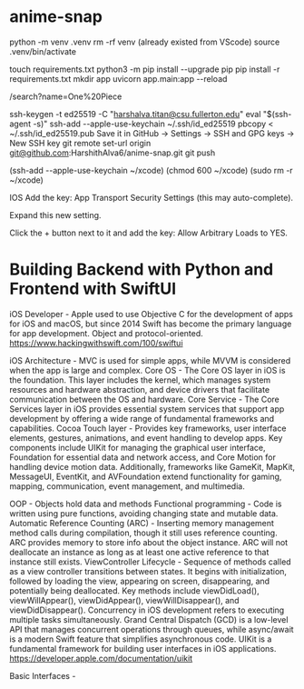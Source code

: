 # anime-snap

python -m venv .venv
rm -rf venv (already existed from VScode)
source .venv/bin/activate

touch requirements.txt
python3 -m pip install --upgrade pip
pip install -r requirements.txt
mkdir app
uvicorn app.main:app --reload

/search?name=One%20Piece

ssh-keygen -t ed25519 -C "harshalva.titan@csu.fullerton.edu"
eval "$(ssh-agent -s)"
ssh-add --apple-use-keychain ~/.ssh/id_ed25519
pbcopy < ~/.ssh/id_ed25519.pub
Save it in GitHub → Settings → SSH and GPG keys → New SSH key
git remote set-url origin git@github.com:HarshithAlva6/anime-snap.git
git push

(ssh-add --apple-use-keychain ~/xcode)
(chmod 600 ~/xcode)
(sudo rm -r ~/xcode)


IOS
Add the key: App Transport Security Settings (this may auto-complete).

Expand this new setting.

Click the + button next to it and add the key: Allow Arbitrary Loads to YES.

# Building Backend with Python and Frontend with SwiftUI
 
iOS Developer -
Apple used to use Objective C for the development of apps for iOS and macOS, but since 2014 Swift has become the primary language for app development. Object and protocol-oriented.
https://www.hackingwithswift.com/100/swiftui

iOS Architecture -
MVC is used for simple apps, while MVVM is considered when the app is large and complex.
Core OS - The Core OS layer in iOS is the foundation. This layer includes the kernel, which manages system resources and hardware abstraction, and device drivers that facilitate communication between the OS and hardware. 
Core Service - The Core Services layer in iOS provides essential system services that support app development by offering a wide range of fundamental frameworks and capabilities. 
Cocoa Touch layer - Provides key frameworks, user interface elements, gestures, animations, and event handling to develop apps. Key components include UIKit for managing the graphical user interface, Foundation for essential data and network access, and Core Motion for handling device motion data. Additionally, frameworks like GameKit, MapKit, MessageUI, EventKit, and AVFoundation extend functionality for gaming, mapping, communication, event management, and multimedia.

OOP - Objects hold data and methods
Functional programming - Code is written using pure functions, avoiding changing state and mutable data. 
Automatic Reference Counting (ARC) - Inserting memory management method calls during compilation, though it still uses reference counting. ARC provides memory to store info about the object instance. ARC will not deallocate an instance as long as at least one active reference to that instance still exists.
ViewController Lifecycle - Sequence of methods called as a view controller transitions between states. It begins with initialization, followed by loading the view, appearing on screen, disappearing, and potentially being deallocated. Key methods include viewDidLoad(), viewWillAppear(), viewDidAppear(), viewWillDisappear(), and viewDidDisappear().
Concurrency in iOS development refers to executing multiple tasks simultaneously. Grand Central Dispatch (GCD) is a low-level API that manages concurrent operations through queues, while async/await is a modern Swift feature that simplifies asynchronous code. 
UIKit is a fundamental framework for building user interfaces in iOS applications. 
https://developer.apple.com/documentation/uikit

Basic Interfaces -
